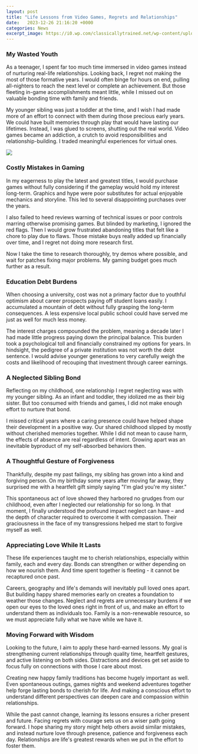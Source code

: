 ```yaml
---
layout: post
title: "Life Lessons from Video Games, Regrets and Relationships"
date:   2023-12-26 21:16:20 +0000
categories: News
excerpt_image: https://i0.wp.com/classicallytrained.net/wp-content/uploads/2015/12/Life-Lessons-From-Video-Gam.gif?fit=550%2C350&amp;ssl=1
---
```

### My Wasted Youth
As a teenager, I spent far too much time immersed in video games instead of nurturing real-life relationships. Looking back, I regret not making the most of those formative years. I would often binge for hours on end, pulling all-nighters to reach the next level or complete an achievement. But those fleeting in-game accomplishments meant little, while I missed out on valuable bonding time with family and friends.

My younger sibling was just a toddler at the time, and I wish I had made more of an effort to connect with them during those precious early years. We could have built memories through play that would have lasting our lifetimes. Instead, I was glued to screens, shutting out the real world. Video games became an addiction, a crutch to avoid responsibilities and relationship-building. I traded meaningful experiences for virtual ones.


![](https://i0.wp.com/classicallytrained.net/wp-content/uploads/2015/12/Life-Lessons-From-Video-Gam.gif?fit=550%2C350&amp;ssl=1)
### Costly Mistakes in Gaming
In my eagerness to play the latest and greatest titles, I would purchase games without fully considering if the gameplay would hold my interest long-term. Graphics and hype were poor substitutes for actual enjoyable mechanics and storyline. This led to several disappointing purchases over the years.

I also failed to heed reviews warning of technical issues or poor controls marring otherwise promising games. But blinded by marketing, I ignored the red flags. Then I would grow frustrated abandoning titles that felt like a chore to play due to flaws. Those mistake buys really added up financially over time, and I regret not doing more research first.

Now I take the time to research thoroughly, try demos where possible, and wait for patches fixing major problems. My gaming budget goes much further as a result.

### Education Debt Burdens
When choosing a university, cost was not a primary factor due to youthful optimism about career prospects paying off student loans easily. I accumulated a mountain of debt without fully grasping the long-term consequences. A less expensive local public school could have served me just as well for much less money.

The interest charges compounded the problem, meaning a decade later I had made little progress paying down the principal balance. This burden took a psychological toll and financially constrained my options for years. In hindsight, the pedigree of a private institution was not worth the debt sentence. I would advise younger generations to very carefully weigh the costs and likelihood of recouping that investment through career earnings.

### A Neglected Sibling Bond
Reflecting on my childhood, one relationship I regret neglecting was with my younger sibling. As an infant and toddler, they idolized me as their big sister. But too consumed with friends and games, I did not make enough effort to nurture that bond.

I missed critical years where a caring presence could have helped shape their development in a positive way. Our shared childhood slipped by mostly without cherished memories together. While I did not mean to cause harm, the effects of absence are real regardless of intent. Growing apart was an inevitable byproduct of my self-absorbed behaviors then.

### A Thoughtful Gesture of Forgiveness
Thankfully, despite my past failings, my sibling has grown into a kind and forgiving person. On my birthday some years after moving far away, they surprised me with a heartfelt gift simply saying "I'm glad you're my sister."

This spontaneous act of love showed they harbored no grudges from our childhood, even after I neglected our relationship for so long. In that moment, I finally understood the profound impact neglect can have – and the depth of character required to overcome it with compassion. Their graciousness in the face of my transgressions helped me start to forgive myself as well.

### Appreciating Love While It Lasts
These life experiences taught me to cherish relationships, especially within family, each and every day. Bonds can strengthen or wither depending on how we nourish them. And time spent together is fleeting - it cannot be recaptured once past.

Careers, geography and life's demands will inevitably pull loved ones apart. But building happy shared memories early on creates a foundation to weather those changes. Neglect and regrets are unnecessary burdens if we open our eyes to the loved ones right in front of us, and make an effort to understand them as individuals too. Family is a non-renewable resource, so we must appreciate fully what we have while we have it.

### Moving Forward with Wisdom
Looking to the future, I aim to apply these hard-earned lessons. My goal is strengthening current relationships through quality time, heartfelt gestures, and active listening on both sides. Distractions and devices get set aside to focus fully on connections with those I care about most.

Creating new happy family traditions has become hugely important as well. Even spontaneous outings, games nights and weekend adventures together help forge lasting bonds to cherish for life. And making a conscious effort to understand different perspectives can deepen care and compassion within relationships.

While the past cannot change, learning its lessons ensures a richer present and future. Facing regrets with courage sets us on a wiser path going forward. I hope sharing my story might help others avoid similar mistakes, and instead nurture love through presence, patience and forgiveness each day. Relationships are life's greatest rewards when we put in the effort to foster them.

